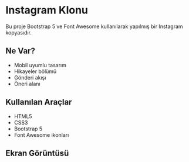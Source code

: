 # Instagram Klonu

Bu proje Bootstrap 5 ve Font Awesome kullanılarak yapılmış bir Instagram kopyasıdır.

## Ne Var?

- Mobil uyumlu tasarım
- Hikayeler bölümü
- Gönderi akışı
- Öneri alanı

## Kullanılan Araçlar

- HTML5
- CSS3
- Bootstrap 5
- Font Awesome ikonları

## Ekran Görüntüsü

